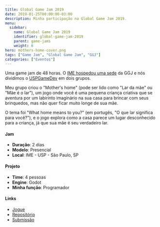```yaml
---
title: Global Game Jam 2019
date: 2019-01-25T00:00:00-03:00
description: Minha participação na Global Game Jam 2019.
menu:
  sidebar:
    name: Global Game Jam 2019
    identifier: global-game-jam-2019
    parent: game-jams
    weight: 6
hero: mothers-home-cover.png
tags: ["Game Jam", "Global Game Jam", "GGJ"]
categories: ["Eventos"]
---
```


Uma game jam de 48 horas. O [IME hospedou uma sede](https://globalgamejam.org/2019/jam-sites/usp-ggj) da GGJ e nós dividimos o [USPGameDev](https://uspgamedev.org/) em dois grupos.

Meu grupo criou o "Mother's home" (pode ser lido como "Lar da mãe" ou "Mãe é o lar"), um jogo onde você é uma pequena criança criativa que se aventura por um labirinto imaginário na sua casa para brincar com seus brinquedos, mas não quer ficar muito longe de sua mãe.

O tema foi "What home means to you?" (em portugês, "O que lar significa para você?"), e o jogo explora como a casa parece um lugar desconhecido para a criança, já que sua mãe é seu verdadeiro lar.

#### Jam
* **Duração**: 2 dias
* **Modelo**: Presencial
* **Local**: IME - USP - São Paulo, SP

#### Projeto
* **Time**: 4 pessoas
* **Engine**: Godot
* **Minha função**: Programador

#### Links
* [Jogue](https://uspgamedev.itch.io/mothers-home)
* [Repositório](https://gitlab.com/EduYukio/ggj2019)
* [Submissão](https://globalgamejam.org/2019/games/mothers-home)